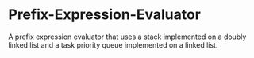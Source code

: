 # Prefix-Expression-Evaluator
A prefix expression evaluator that uses a stack implemented on a doubly linked list and a task priority queue implemented on a linked list.

